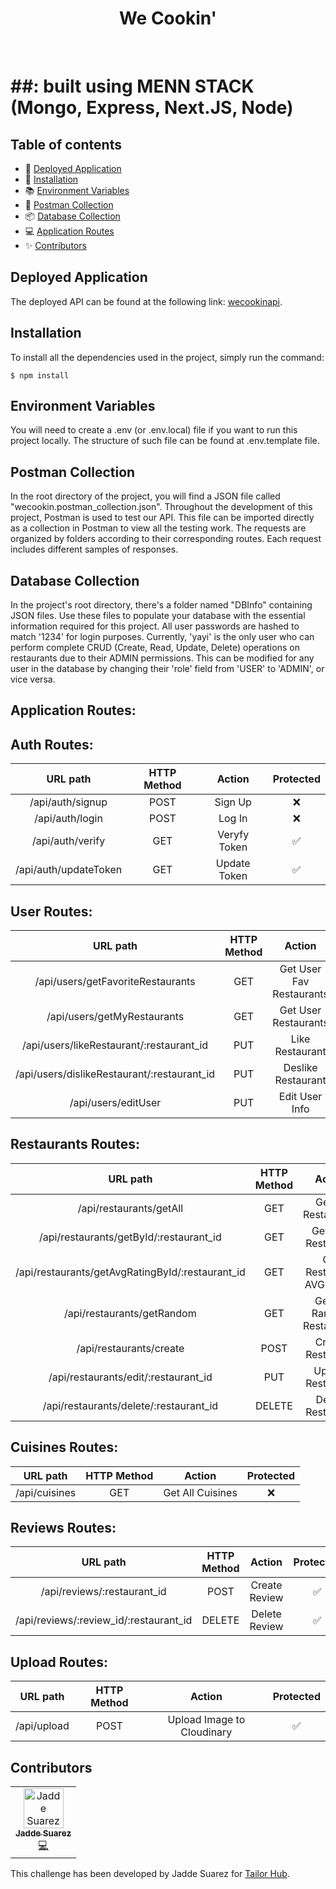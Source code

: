 <h1 align="center">We Cookin'</h1>
<br />

# ##: built using MENN STACK (Mongo, Express, Next.JS, Node)

## Table of contents

- 🚀 [Deployed Application](#deployed-application)
- 📖 [Installation](#installation)
- 📚 [Environment Variables](#environment-variables)
- 📍 [Postman Collection](#postman-collection)
- 📦 [Database Collection](#db-info)
- 💻 [Application Routes](#application-routes)
- ✨ [Contributors](#contributors)

## Deployed Application

The deployed API can be found at the following link: [wecookinapi](https://cook.fly.dev/).

## Installation

To install all the dependencies used in the project, simply run the command:

```
$ npm install
```

## Environment Variables

You will need to create a .env (or .env.local) file if you want to run this project locally. The structure of such file can be found at .env.template file.

## Postman Collection

In the root directory of the project, you will find a JSON file called "wecookin.postman_collection.json". Throughout the development of this project, Postman is used to test our API. This file can be imported directly as a collection in Postman to view all the testing work. The requests are organized by folders according to their corresponding routes. Each request includes different samples of responses.

## Database Collection

In the project's root directory, there's a folder named "DBInfo" containing JSON files. Use these files to populate your database with the essential information required for this project.
All user passwords are hashed to match '1234' for login purposes.
Currently, 'yayi' is the only user who can perform complete CRUD (Create, Read, Update, Delete) operations on restaurants due to their ADMIN permissions.
This can be modified for any user in the database by changing their 'role' field from 'USER' to 'ADMIN', or vice versa.

## Application Routes:

## **Auth Routes**:

|       URL path        | HTTP Method |    Action    | Protected |
| :-------------------: | :---------: | :----------: | :-------: |
|   /api/auth/signup    |    POST     |   Sign Up    |    ❌     |
|    /api/auth/login    |    POST     |    Log In    |    ❌     |
|   /api/auth/verify    |     GET     | Veryfy Token |    ✅     |
| /api/auth/updateToken |     GET     | Update Token |    ✅     |

## **User Routes**:

|                  URL path                   | HTTP Method |          Action          | Protected |
| :-----------------------------------------: | :---------: | :----------------------: | :-------: |
|      /api/users/getFavoriteRestaurants      |     GET     | Get User Fav Restaurants |    ✅     |
|         /api/users/getMyRestaurants         |     GET     |   Get User Restaurants   |    ✅     |
|  /api/users/likeRestaurant/:restaurant_id   |     PUT     |     Like Restaurant      |    ✅     |
| /api/users/dislikeRestaurant/:restaurant_id |     PUT     |    Deslike Restaurant    |    ✅     |
|             /api/users/editUser             |     PUT     |      Edit User Info      |    ✅     |

## **Restaurants Routes**:

|                     URL path                     | HTTP Method |          Action           | Protected |
| :----------------------------------------------: | :---------: | :-----------------------: | :-------: |
|             /api/restaurants/getAll              |     GET     |    Get All Restaurants    |    ❌     |
|     /api/restaurants/getById/:restaurant_id      |     GET     |    Get One Restaurant     |    ❌     |
| /api/restaurants/getAvgRatingById/:restaurant_id |     GET     | Get Restaurant AVG Rating |    ❌     |
|            /api/restaurants/getRandom            |     GET     | Get 10 Random Restaurants |    ❌     |
|             /api/restaurants/create              |    POST     |     Create Restaurant     |    ✅     |
|       /api/restaurants/edit/:restaurant_id       |     PUT     |     Update Restaurant     |    ✅     |
|      /api/restaurants/delete/:restaurant_id      |   DELETE    |     Delete Restaurant     |    ✅     |

## **Cuisines Routes**:

|   URL path    | HTTP Method |      Action      | Protected |
| :-----------: | :---------: | :--------------: | :-------: |
| /api/cuisines |     GET     | Get All Cuisines |    ❌     |

## **Reviews Routes**:

|                URL path                | HTTP Method |    Action     | Protected |
| :------------------------------------: | :---------: | :-----------: | :-------: |
|      /api/reviews/:restaurant_id       |    POST     | Create Review |    ✅     |
| /api/reviews/:review_id/:restaurant_id |   DELETE    | Delete Review |    ✅     |

## **Upload Routes**:

|  URL path   | HTTP Method |           Action           | Protected |
| :---------: | :---------: | :------------------------: | :-------: |
| /api/upload |    POST     | Upload Image to Cloudinary |    ✅     |

## Contributors

<table>
  <tbody>
    <tr>
      <td align="center"><a href="https://github.com/jaddesuarez"><img src="https://avatars.githubusercontent.com/u/114647907?v=4" width="64px;" alt="Jadde Suarez"/><br /><sub><b>Jadde Suarez</b></sub></a><br /><a href="https://www.linkedin.com/in/jaddesuarez/" title="Code">💻</a></td>
    </tr>
  </tbody>
</table>

This challenge has been developed by Jadde Suarez for [Tailor Hub](https://github.com/TailorHub-Mad/TailorChallenge/blob/master/instructions.md).
